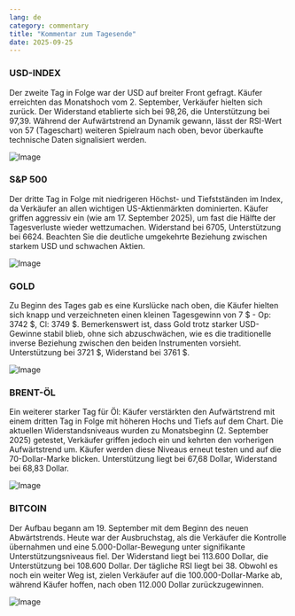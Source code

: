 ```yaml
---
lang: de
category: commentary
title: "Kommentar zum Tagesende"
date: 2025-09-25
---
```


### USD-INDEX

Der zweite Tag in Folge war der USD auf breiter Front gefragt. Käufer erreichten das Monatshoch vom 2. September, Verkäufer hielten sich zurück. Der Widerstand etablierte sich bei 98,26, die Unterstützung bei 97,39. Während der Aufwärtstrend an Dynamik gewann, lässt der RSI-Wert von 57 (Tageschart) weiteren Spielraum nach oben, bevor überkaufte technische Daten signalisiert werden.

![Image](https://markleighedu.github.io/img/Sep-2025/25-Sep-2025/usdindex.jpg)

### S&P 500

Der dritte Tag in Folge mit niedrigeren Höchst- und Tiefstständen im Index, da Verkäufer an allen wichtigen US-Aktienmärkten dominierten. Käufer griffen aggressiv ein (wie am 17. September 2025), um fast die Hälfte der Tagesverluste wieder wettzumachen. Widerstand bei 6705, Unterstützung bei 6624. Beachten Sie die deutliche umgekehrte Beziehung zwischen starkem USD und schwachen Aktien.

![Image](https://markleighedu.github.io/img/Sep-2025/25-Sep-2025/sp500.jpg)

### GOLD

Zu Beginn des Tages gab es eine Kurslücke nach oben, die Käufer hielten sich knapp und verzeichneten einen kleinen Tagesgewinn von 7 $ - Op: 3742 $, Cl: 3749 $. Bemerkenswert ist, dass Gold trotz starker USD-Gewinne stabil blieb, ohne sich abzuschwächen, wie es die traditionelle inverse Beziehung zwischen den beiden Instrumenten vorsieht. Unterstützung bei 3721 $, Widerstand bei 3761 $.

![Image](https://markleighedu.github.io/img/Sep-2025/25-Sep-2025/gold.jpg)

### BRENT-ÖL

Ein weiterer starker Tag für Öl: Käufer verstärkten den Aufwärtstrend mit einem dritten Tag in Folge mit höheren Hochs und Tiefs auf dem Chart. Die aktuellen Widerstandsniveaus wurden zu Monatsbeginn (2. September 2025) getestet, Verkäufer griffen jedoch ein und kehrten den vorherigen Aufwärtstrend um. Käufer werden diese Niveaus erneut testen und auf die 70-Dollar-Marke blicken. Unterstützung liegt bei 67,68 Dollar, Widerstand bei 68,83 Dollar.

![Image](https://markleighedu.github.io/img/Sep-2025/25-Sep-2025/brentoil.jpg)

### BITCOIN

Der Aufbau begann am 19. September mit dem Beginn des neuen Abwärtstrends. Heute war der Ausbruchstag, als die Verkäufer die Kontrolle übernahmen und eine 5.000-Dollar-Bewegung unter signifikante Unterstützungsniveaus fiel. Der Widerstand liegt bei 113.600 Dollar, die Unterstützung bei 108.600 Dollar. Der tägliche RSI liegt bei 38. Obwohl es noch ein weiter Weg ist, zielen Verkäufer auf die 100.000-Dollar-Marke ab, während Käufer hoffen, nach oben 112.000 Dollar zurückzugewinnen.

![Image](https://markleighedu.github.io/img/Sep-2025/25-Sep-2025/bitcoin.jpg)

